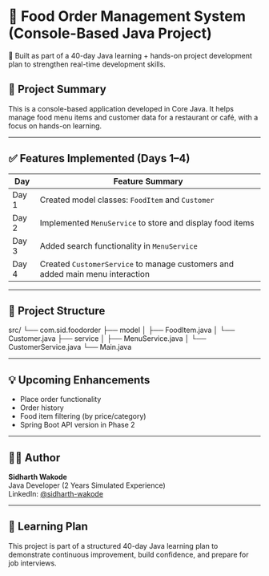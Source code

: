 # 🍔 Food Order Management System (Console-Based Java Project)

🚀 Built as part of a 40-day Java learning + hands-on project development plan to strengthen real-time development skills.

## 📌 Project Summary

This is a console-based application developed in Core Java. It helps manage food menu items and customer data for a restaurant or café, with a focus on hands-on learning.

---

## ✅ Features Implemented (Days 1–4)

| Day | Feature Summary |
|-----|------------------|
| Day 1 | Created model classes: `FoodItem` and `Customer` |
| Day 2 | Implemented `MenuService` to store and display food items |
| Day 3 | Added search functionality in `MenuService` |
| Day 4 | Created `CustomerService` to manage customers and added main menu interaction |

---

## 📂 Project Structure

src/
└── com.sid.foodorder
├── model
│ ├── FoodItem.java
│ └── Customer.java
├── service
│ ├── MenuService.java
│ └── CustomerService.java
└── Main.java


---

## 💡 Upcoming Enhancements

- Place order functionality
- Order history
- Food item filtering (by price/category)
- Spring Boot API version in Phase 2

---

## 🧑‍💻 Author

**Sidharth Wakode**  
Java Developer (2 Years Simulated Experience)  
LinkedIn: [@sidharth-wakode](https://www.linkedin.com/in/sidharth-wakode-59a4562a3)

---

## 📅 Learning Plan

This project is part of a structured 40-day Java learning plan to demonstrate continuous improvement, build confidence, and prepare for job interviews.



